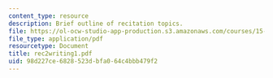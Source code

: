```yaml
---
content_type: resource
description: Brief outline of recitation topics.
file: https://ol-ocw-studio-app-production.s3.amazonaws.com/courses/15-301-managerial-psychology-laboratory-fall-2004/98d227ce6828523dbfa064c4bbb479f2_rec2writing1.pdf
file_type: application/pdf
resourcetype: Document
title: rec2writing1.pdf
uid: 98d227ce-6828-523d-bfa0-64c4bbb479f2
---
```

